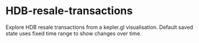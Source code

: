 # HDB-resale-transactions
Explore HDB resale transactions from a kepler.gl visualisation. Default saved state uses fixed time range to show changes over time.
